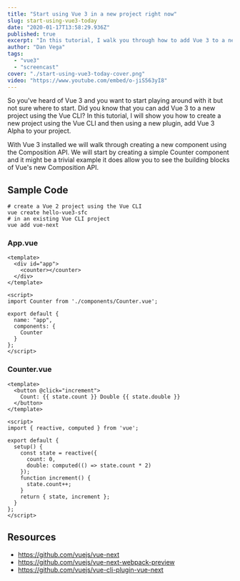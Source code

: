```yaml
---
title: "Start using Vue 3 in a new project right now"
slug: start-using-vue3-today
date: "2020-01-17T13:58:29.936Z"
published: true
excerpt: "In this tutorial, I walk you through how to add Vue 3 to a new project."
author: "Dan Vega"
tags:
  - "vue3"
  - "screencast"
cover: "./start-using-vue3-today-cover.png"
video: "https://www.youtube.com/embed/o-jiS563yI8"
---
```


So you've heard of Vue 3 and you want to start playing around with it but not sure where to start. Did you know that you can add Vue 3 to a new project using the Vue CLI? In this tutorial, I will show you how to create a new project using the Vue CLI and then using a new plugin, add Vue 3 Alpha to your project.

With Vue 3 installed we will walk through creating a new component using the Composition API. We will start by creating a simple Counter component and it might be a trivial example it does allow you to see the building blocks of Vue's new Composition API.

## Sample Code

```shell
# create a Vue 2 project using the Vue CLI
vue create hello-vue3-sfc
# in an existing Vue CLI project
vue add vue-next
```

### App.vue

```vue
<template>
  <div id="app">
    <counter></counter>
  </div>
</template>

<script>
import Counter from './components/Counter.vue';

export default {
  name: "app",
  components: {
    Counter
  }
};
</script>
```

### Counter.vue

```vue
<template>
  <button @click="increment">
    Count: {{ state.count }} Double {{ state.double }}
  </button>
</template>

<script>
import { reactive, computed } from 'vue';

export default {
  setup() {
    const state = reactive({
      count: 0,
      double: computed(() => state.count * 2)
    });
    function increment() {
      state.count++;
    }
    return { state, increment };
  }
};
</script>
```

## Resources

- https://github.com/vuejs/vue-next
- https://github.com/vuejs/vue-next-webpack-preview
- https://github.com/vuejs/vue-cli-plugin-vue-next
